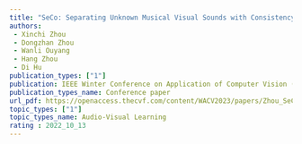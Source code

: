```yaml
---  
title: "SeCo: Separating Unknown Musical Visual Sounds with Consistency Guidance"  
authors:  
 - Xinchi Zhou
 - Dongzhan Zhou
 - Wanli Ouyang
 - Hang Zhou
 - Di Hu
publication_types: ["1"]  
publication: IEEE Winter Conference on Application of Computer Vision (WACV) 2022
publication_types_name: Conference paper
url_pdf: https://openaccess.thecvf.com/content/WACV2023/papers/Zhou_SeCo_Separating_Unknown_Musical_Visual_Sounds_With_Consistency_Guidance_WACV_2023_paper.pdf
topic_types: ["1"]
topic_types_name: Audio-Visual Learning
rating : 2022_10_13
---  
```


